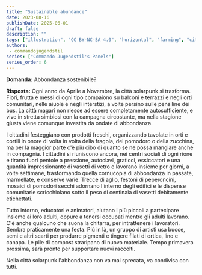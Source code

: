 ```yaml
---
title: "Sustainable abundance"
date: 2023-08-16
publishDate: 2025-06-01
draft: false
description: ""
tags: ["illustration", "CC BY-NC-SA 4.0", "horizontal", "farming", "city"]
authors:
 - commandojugendstil
series: ["Commando Jugendstil's Panels"]
series_order: 6
---
```


**Domanda:**
Abbondanza sostenibile?

**Risposta:**
Ogni anno da Aprile a Novembre, la città solarpunk si trasforma. Fiori, frutta e messi di ogni tipo compaiono su balconi e terrazzi e negli orti comunitari, nelle aiuole e negli interstizi, a volte persino sulle pensiline dei bus. La città magari non riesce ad essere completamente autosufficiente, e vive in stretta simbiosi con la campagna circostante, ma nella stagione giusta viene comunque investita da ondate di abbondanza.

I cittadini festeggiano con prodotti freschi, organizzando tavolate in orti e cortili in onore di volta in volta della fragola, del pomodoro o della zucchina, ma per la maggior parte c'è più cibo di quanto se ne possa mangiare anche in compagnia. I cittadini si riuniscono ancora, nei centri sociali di ogni rione e tirano fuori pentole a pressione, autoclavi, graticci, essiccatori e una quantità impressionante di vasetti di vetro e lavorano insieme per giorni, a volte settimane, trasformando quella cornucopia di abbondanza in passate, marmellate, e conserve varie. Trecce di aglio, festoni di peperoncini, mosaici di pomodori secchi adornano l'interno degli edifici e le dispense comunitarie scricchiolano sotto il peso di centinaia di vasetti debitamente etichettati.

Tutto intorno, educatori e animatori, aiutano i più piccoli a partecipare insieme ai loro adulti, oppure a tenersi occupati mentre gli adulti lavorano. C'è anche qualcuno che suona la chitarra, per intrattenere i lavoratori. Sembra praticamente una festa. Più in là, un gruppo di artisti usa bucce, semi e altri scarti per produrre pigmenti e tingere filati di ortica, lino e canapa. Le pile di compost straripano di nuovo materiale. Tempo primavera prossima, sarà pronto per supportare nuovi raccolti.

Nella città solarpunk l'abbondanza non va mai sprecata, va condivisa con tutti.
